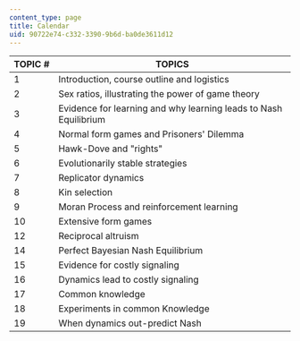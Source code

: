 ```yaml
---
content_type: page
title: Calendar
uid: 90722e74-c332-3390-9b6d-ba0de3611d12
---
```


| TOPIC # | TOPICS |
| --- | --- |
| 1 | Introduction, course outline and logistics |
| 2 | Sex ratios, illustrating the power of game theory |
| 3 | Evidence for learning and why learning leads to Nash Equilibrium |
| 4 | Normal form games and Prisoners' Dilemma |
| 5 | Hawk-Dove and "rights" |
| 6 | Evolutionarily stable strategies |
| 7 | Replicator dynamics |
| 8 | Kin selection |
| 9 | Moran Process and reinforcement learning |
| 10 | Extensive form games |
| 12 | Reciprocal altruism |
| 14 | Perfect Bayesian Nash Equilibrium |
| 15 | Evidence for costly signaling |
| 16 | Dynamics lead to costly signaling |
| 17 | Common knowledge |
| 18 | Experiments in common Knowledge |
| 19 | When dynamics out-predict Nash